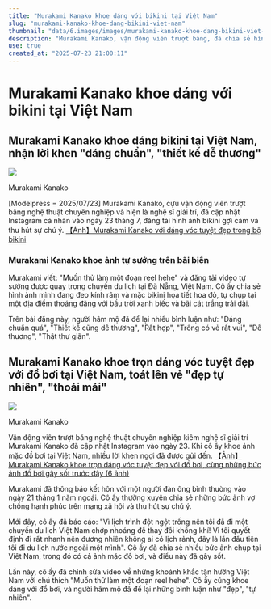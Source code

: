 ```yaml
---
title: "Murakami Kanako khoe dáng với bikini tại Việt Nam"
slug: "murakami-kanako-khoe-dang-bikini-viet-nam"
thumbnail: "data/6.images/images/murakami-kanako-khoe-dang-bikini-viet-nam.webp"
description: "Murakami Kanako, vận động viên trượt băng, đã chia sẻ hình ảnh và video mặc bikini khi du lịch tại Việt Nam, thu hút sự chú ý và lời khen từ fan."
use: true
created_at: "2025-07-23 21:00:11"
---
```


# Murakami Kanako khoe dáng với bikini tại Việt Nam

## Murakami Kanako khoe dáng bikini tại Việt Nam, nhận lời khen "dáng chuẩn", "thiết kế dễ thương"

![](/images/20250723-04613260-mdpr-000-1-view.webp)

Murakami Kanako

[Modelpress = 2025/07/23] Murakami Kanako, cựu vận động viên trượt băng nghệ thuật chuyên nghiệp và hiện là nghệ sĩ giải trí, đã cập nhật Instagram cá nhân vào ngày 23 tháng 7, đăng tải hình ảnh bikini gợi cảm và thu hút sự chú ý.
[【Ảnh】Murakami Kanako với dáng vóc tuyệt đẹp trong bộ bikini](https://mdpr.jp/photo/detail/18749798)

### Murakami Kanako khoe ảnh tự sướng trên bãi biển

Murakami viết: "Muốn thử làm một đoạn reel hehe" và đăng tải video tự sướng được quay trong chuyến du lịch tại Đà Nẵng, Việt Nam. Cô ấy chia sẻ hình ảnh mình đang đeo kính râm và mặc bikini họa tiết hoa đỏ, tự chụp tại một địa điểm thoáng đãng với bầu trời xanh biếc và bãi cát trắng trải dài.

Trên bài đăng này, người hâm mộ đã để lại nhiều bình luận như: "Dáng chuẩn quá", "Thiết kế cũng dễ thương", "Rất hợp", "Trông có vẻ rất vui", "Dễ thương", "Thật thư giãn".

## Murakami Kanako khoe trọn dáng vóc tuyệt đẹp với đồ bơi tại Việt Nam, toát lên vẻ "đẹp tự nhiên", "thoải mái"

![](/images/20250723-00170740-crankinn-000-11-view.webp)

Murakami Kanako

Vận động viên trượt băng nghệ thuật chuyên nghiệp kiêm nghệ sĩ giải trí Murakami Kanako đã cập nhật Instagram vào ngày 23. Khi cô ấy khoe ảnh mặc đồ bơi tại Việt Nam, nhiều lời khen ngợi đã được gửi đến.
[【Ảnh】Murakami Kanako khoe trọn dáng vóc tuyệt đẹp với đồ bơi, cùng những bức ảnh đồ bơi gây sốt trước đây (6 ảnh)](https://www.crank-in.net/gallery/news/170740/2?utm_source=headlines.yahoo.co.jp&utm_medium=referral&utm_term=170740&utm_campaign=Textlink)

Murakami đã thông báo kết hôn với một người đàn ông bình thường vào ngày 21 tháng 1 năm ngoái. Cô ấy thường xuyên chia sẻ những bức ảnh vợ chồng hạnh phúc trên mạng xã hội và thu hút sự chú ý.

Mới đây, cô ấy đã báo cáo: "Vì lịch trình đột ngột trống nên tôi đã đi một chuyến du lịch Việt Nam chớp nhoáng để thay đổi không khí! Vì tôi quyết định đi rất nhanh nên đương nhiên không ai có lịch rảnh, đây là lần đầu tiên tôi đi du lịch nước ngoài một mình". Cô ấy đã chia sẻ nhiều bức ảnh chụp tại Việt Nam, trong đó có cả ảnh mặc đồ bơi, và điều này đã gây sốt.

Lần này, cô ấy đã chỉnh sửa video về những khoảnh khắc tận hưởng Việt Nam với chú thích "Muốn thử làm một đoạn reel hehe". Cô ấy cũng khoe dáng với đồ bơi, và người hâm mộ đã để lại những bình luận như "đẹp", "tự nhiên".
